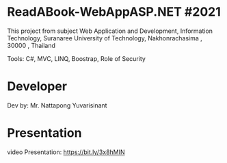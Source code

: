 # ReadABook-WebAppASP.NET #2021
This project from subject Web Application and Development, Information Technology, Suranaree University of Technology, Nakhonrachasima , 30000 , Thailand

Tools: C#, MVC, LINQ, Boostrap, Role of Security 

# Developer
Dev by: Mr. Nattapong Yuvarisinant

# Presentation
video Presentation: https://bit.ly/3x8hMIN
